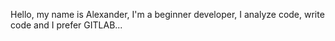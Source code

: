 Hello, my name is Alexander, I'm a beginner developer, I analyze code, write code and I prefer GITLAB...
